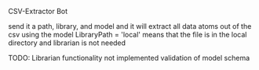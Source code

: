 CSV-Extractor Bot

send it a path, library, and model and it will extract all data atoms out of the csv using the model
LibraryPath = 'local' means that the file is in the local directory and librarian is not needed


TODO:
Librarian functionality not implemented
validation of model schema 
